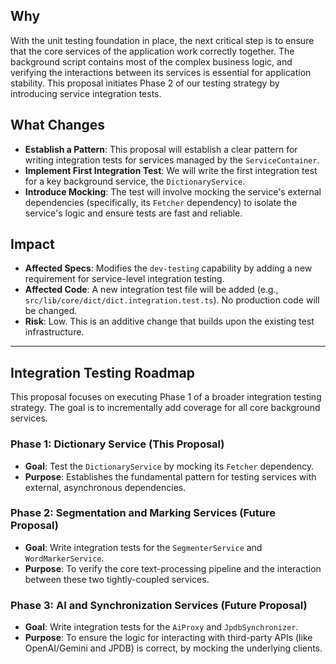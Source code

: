 ## Why

With the unit testing foundation in place, the next critical step is to ensure that the core services of the application work correctly together. The background script contains most of the complex business logic, and verifying the interactions between its services is essential for application stability. This proposal initiates Phase 2 of our testing strategy by introducing service integration tests.

## What Changes

- **Establish a Pattern**: This proposal will establish a clear pattern for writing integration tests for services managed by the `ServiceContainer`.
- **Implement First Integration Test**: We will write the first integration test for a key background service, the `DictionaryService`.
- **Introduce Mocking**: The test will involve mocking the service's external dependencies (specifically, its `Fetcher` dependency) to isolate the service's logic and ensure tests are fast and reliable.

## Impact

- **Affected Specs**: Modifies the `dev-testing` capability by adding a new requirement for service-level integration testing.
- **Affected Code**: A new integration test file will be added (e.g., `src/lib/core/dict/dict.integration.test.ts`). No production code will be changed.
- **Risk**: Low. This is an additive change that builds upon the existing test infrastructure.

---

## Integration Testing Roadmap

This proposal focuses on executing Phase 1 of a broader integration testing strategy. The goal is to incrementally add coverage for all core background services.

### Phase 1: Dictionary Service (This Proposal)
- **Goal**: Test the `DictionaryService` by mocking its `Fetcher` dependency.
- **Purpose**: Establishes the fundamental pattern for testing services with external, asynchronous dependencies.

### Phase 2: Segmentation and Marking Services (Future Proposal)
- **Goal**: Write integration tests for the `SegmenterService` and `WordMarkerService`.
- **Purpose**: To verify the core text-processing pipeline and the interaction between these two tightly-coupled services.

### Phase 3: AI and Synchronization Services (Future Proposal)
- **Goal**: Write integration tests for the `AiProxy` and `JpdbSynchronizer`.
- **Purpose**: To ensure the logic for interacting with third-party APIs (like OpenAI/Gemini and JPDB) is correct, by mocking the underlying clients.